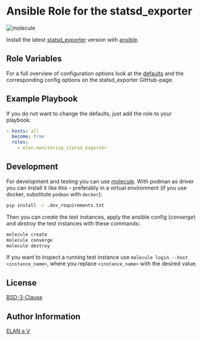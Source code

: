 # Ansible Role for the statsd_exporter

![molecule](https://github.com/elan-ev/monitoring_statsd_exporter/actions/workflows/molecule.yml/badge.svg)

Install the latest [statsd_exporter](https://github.com/prometheus/statsd_exporter) version with [ansible](https://docs.ansible.com/).

## Role Variables

For a full overview of configuration options look at the [defaults](defaults/main.yml)
and the corresponding config options on the statsd_exporter GitHub-page.

## Example Playbook

If you do not want to change the defaults, just add the role to your playbook:

```yaml
- hosts: all
  become: true
  roles:
    - elan.monitoring_statsd_exporter
```

## Development

For development and testing you can use [molecule](https://molecule.readthedocs.io/en/latest/).
With podman as driver you can install it like this – preferably in a virtual environment (if you use docker, substitute `podman` with `docker`):

```bash
pip install -r .dev_requirements.txt
```

Then you can *create* the test instances, apply the ansible config (*converge*) and *destroy* the test instances with these commands:

```bash
molecule create
molecule converge
molecule destroy
```

If you want to inspect a running test instance use `molecule login --host <instance_name>`, where you replace `<instance_name>` with the desired value.

## License

[BSD-3-Clause](LICENSE)

## Author Information

[ELAN e.V](https://elan-ev.de/)
